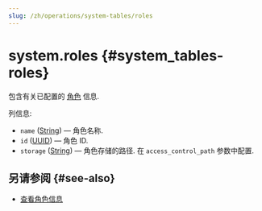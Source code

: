 ```yaml
---
slug: /zh/operations/system-tables/roles
---
```

# system.roles {#system_tables-roles}

包含有关已配置的 [角色](../../operations/access-rights.md#role-management) 信息.

列信息:

- `name` ([String](../../sql-reference/data-types/string.md)) — 角色名称.
- `id` ([UUID](../../sql-reference/data-types/uuid.md)) — 角色 ID.
- `storage` ([String](../../sql-reference/data-types/string.md)) — 角色存储的路径. 在 `access_control_path` 参数中配置.

## 另请参阅 {#see-also}

-   [查看角色信息](/sql-reference/statements/show#show-roles)
